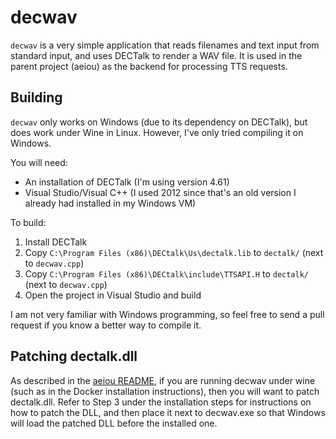 # decwav

`decwav` is a very simple application that reads filenames and text input from
standard input, and uses DECTalk to render a WAV file.  It is used in the parent
project (aeiou) as the backend for processing TTS requests.

## Building

`decwav` only works on Windows (due to its dependency on DECTalk), but does work
under Wine in Linux.  However, I've only tried compiling it on Windows.

You will need:

  * An installation of DECTalk (I'm using version 4.61)
  * Visual Studio/Visual C++ (I used 2012 since that's an old version I already
    had installed in my Windows VM)

To build:

  1. Install DECTalk
  2. Copy `C:\Program Files (x86)\DECtalk\Us\dectalk.lib` to `dectalk/` (next to
     `decwav.cpp`)
  3. Copy `C:\Program Files (x86)\DECtalk\include\TTSAPI.H` to `dectalk/` (next
     to `decwav.cpp`)
  4. Open the project in Visual Studio and build

I am not very familiar with Windows programming, so feel free to send a pull
request if you know a better way to compile it.

## Patching dectalk.dll

As described in the [aeiou README](../README.md), if you are running decwav
under wine (such as in the Docker installation instructions), then you will want
to patch dectalk.dll.  Refer to Step 3 under the installation steps for
instructions on how to patch the DLL, and then place it next to decwav.exe so
that Windows will load the patched DLL before the installed one.
